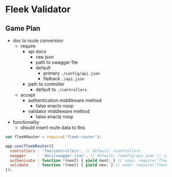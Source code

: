 # Fleek Validator

## Game Plan

- doc to route conversion
  - require
    - api docs
      - raw json
      - path to swagger file
      - default
        - primary `./config/api.json`
        - flalback `./api.json`
    - path to controller
      - default to `./controllers`
  - accept
    - authentication middleware method
      - false enacts noop
    - validator middleware method
      - false enacts noop
- functionality
  - should insert route data to this


```javascript
var fleekRouter = require('fleek-router');

app.use(fleekRouter({
  controllers : 'foo/controllers', // default: /controllers
  swagger     : 'docs/swagger.json', // default: /config/api.json || /api.json
  authenicate : function *(next) { yield next; } // soon: require('fleek-athenticate')
  validate    : function *(next) { yield nex; } // soon: require('fleek-validate')
});
```
